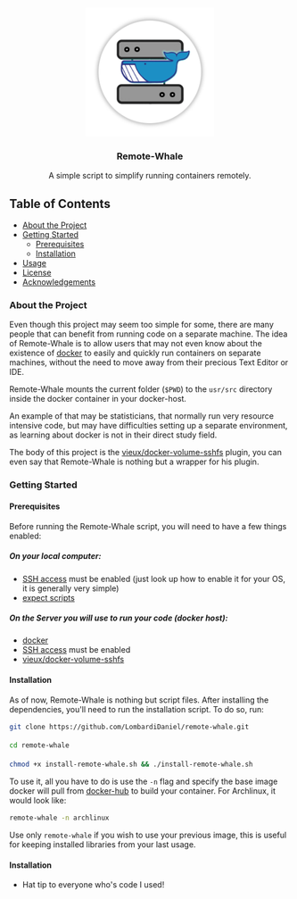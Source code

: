 <!-- PROJECT LOGO -->
<br />
<p align="center">
  <a href="LOGO.png">
    <img src="LOGO.png" alt="Logo" width="230" height="auto">
  </a>

  <h3 align="center">Remote-Whale</h3>

  <p align="center">
    A simple script to simplify running containers remotely.
  </p>
</p>

## Table of Contents

* [About the Project](#about-the-project)
* [Getting Started](#getting-started)
  * [Prerequisites](#prerequisites)
  * [Installation](#installation)
* [Usage](#usage)
* [License](#license)
* [Acknowledgements](#acknowledgements)

### About the Project
Even though this project may seem too simple for some, there are many people that can benefit from running code on a separate machine. The idea of Remote-Whale is to allow users that may not even know about the existence of [docker](https://docker.com) to easily and quickly run containers on separate machines, without the need to move away from their precious Text Editor or IDE.

Remote-Whale mounts the current folder (`$PWD`) to the `usr/src` directory inside the docker container in your docker-host.

An example of that may be statisticians, that normally run very resource intensive code, but may have difficulties setting up a separate environment, as learning about docker is not in their direct study field.

The body of this project is the [vieux/docker-volume-sshfs](https://github.com/vieux/docker-volume-sshfs) plugin, you can even say that Remote-Whale is nothing but a wrapper for his plugin.

### Getting Started
#### Prerequisites
Before running the Remote-Whale script, you will need to have a few things enabled:

##### On your local computer:
* [SSH access](https://en.wikipedia.org/wiki/Secure_Shell) must be enabled (just look up how to enable it for your OS, it is generally very simple)
* [expect scripts](https://en.wikipedia.org/wiki/Expect)

##### On the Server you will use to run your code (docker host):
* [docker](https://docker.com)
* [SSH access](https://en.wikipedia.org/wiki/Secure_Shell) must be enabled
* [vieux/docker-volume-sshfs](https://github.com/vieux/docker-volume-sshfs)

#### Installation
As of now, Remote-Whale is nothing but script files. After installing the dependencies, you'll need to run the installation script. To do so, run:
```sh
git clone https://github.com/LombardiDaniel/remote-whale.git

cd remote-whale

chmod +x install-remote-whale.sh && ./install-remote-whale.sh
```


To use it, all you have to do is use the  `-n` flag and specify the base image docker will pull from [docker-hub](https://hub.docker.com) to build your container.
For Archlinux, it would look like:
```sh
remote-whale -n archlinux
```

Use only `remote-whale` if you wish to use your previous image, this is useful for keeping installed libraries from your last usage.
#### Installation
* Hat tip to everyone who's code I used!
